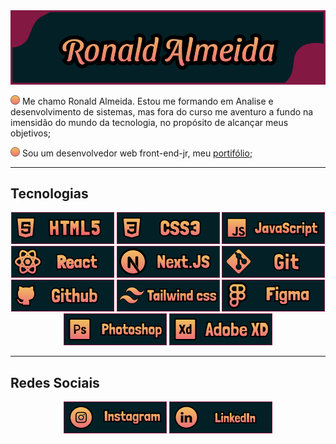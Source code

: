 <img src="./img/banner.png">

<p>
    <span>
        <img src="./img/listStyle.svg" width="15">
        Me chamo Ronald Almeida. Estou me formando em Analise e desenvolvimento de sistemas, mas fora do curso me aventuro a fundo na imensidão do mundo da tecnologia, no propósito de alcançar meus objetivos;
    </span>
</p>

<p>
    <span>
        <img src="./img/listStyle.svg" width="15">
        Sou um desenvolvedor web front-end-jr, meu <a href="https://meu-portifolio-one.vercel.app/">portifólio</a>;
    </span>
</p>

<hr height="15"></hr>

## Tecnologias
<p align="center">
    <img src="./img/htmlBanner.png"> <img src="./img/cssBanner.png"> <img src="./img/javascriptBanner.png"> <img src="./img/reactjsBanner.png"/> <img src="./img/nextjsBanner.png"/> <img src="./img/gitBanner.png"> <img src="./img/githubBanner.png"> <img src="./img/tailwindBanner.png"> <img src="./img/figmaBanner.png"> <img src="./img/photoshopBanner.png"> <img src="./img/adobexdBanner.png">
</p>

<hr height="15"></hr>

## Redes Sociais
<p align="center">
    <a href="https://www.instagram.com/Ronald_jga/"><img width="165" src="./img/instagramBanner.png"></a> <a href="https://www.linkedin.com/in/ronald-almeida-749198220/"><img width="165" src="./img/linkedinBanner.png"></a>
</p>